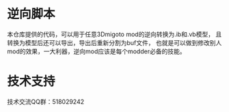# 逆向脚本
本仓库提供的代码，可以用于任意3Dmigoto mod的逆向转换为.ib和.vb模型，
且转换为模型后还可以导出，导出后重新分割为buf文件，
也就是可以做到修改别人mod的效果，一大利器，逆向mod应该是每个modder必备的技能。

# 技术支持
技术交流QQ群：518029242
